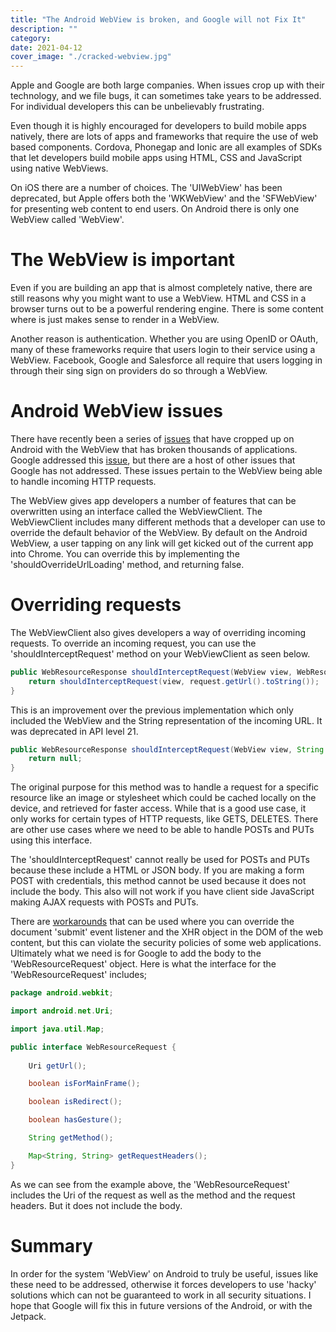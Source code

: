 ```yaml
---
title: "The Android WebView is broken, and Google will not Fix It"
description: ""
category: 
date: 2021-04-12
cover_image: "./cracked-webview.jpg"
---
```


Apple and Google are both large companies. When issues crop up with their technology, and we file bugs, it can sometimes take years to be addressed. For individual developers this can be unbelievably frustrating.

Even though it is highly encouraged for developers to build mobile apps natively, there are lots of apps and frameworks that require the use of web based components. 
Cordova, Phonegap and Ionic are all examples of SDKs that let developers build mobile apps using HTML, CSS and JavaScript using native WebViews.

On iOS there are a number of choices. The 'UIWebView' has been deprecated, but Apple offers both the 'WKWebView' and the 'SFWebView' for presenting web content to end users. On Android there is only one WebView called 'WebView'.

# The WebView is important

Even if you are building an app that is almost completely native, there are still reasons why you might want to use a WebView. HTML and CSS in a browser turns out to be a powerful rendering engine. There is some content where is just makes sense to render in a WebView.

Another reason is authentication. Whether you are using OpenID or OAuth, many of these frameworks require that users login to their service using a WebView. Facebook, Google and Salesforce all require that users logging in through their sing sign on providers do so through a WebView.

# Android WebView issues

There have recently been a series of [issues](https://www.theverge.com/2021/3/22/22345696/google-android-apps-crashing-fix-system-webview) that have cropped up on Android with the WebView that has broken thousands of applications. Google addressed this [issue](https://www.theregister.com/2021/03/23/google_webview_patch/), but there are a host of other issues that Google has not addressed. These issues pertain to the WebView being able to handle incoming HTTP requests.

The WebView gives app developers a number of features that can be overwritten using an interface called the WebViewClient. The WebViewClient includes many different methods that a developer can use to override the default behavior of the WebView. By default on the Android WebView, a user tapping on any link will get kicked out of the current app into Chrome. You can override this by implementing the 'shouldOverrideUrlLoading' method, and returning false.

# Overriding requests

The WebViewClient also gives developers a way of overriding incoming requests. To override an incoming request, you can use the 'shouldInterceptRequest' method on your WebViewClient as seen below.

```java
public WebResourceResponse shouldInterceptRequest(WebView view, WebResourceRequest request) {
    return shouldInterceptRequest(view, request.getUrl().toString());
}
```

This is an improvement over the previous implementation which only included the WebView and the String representation of the incoming URL. It was deprecated in API level 21.

```java
public WebResourceResponse shouldInterceptRequest(WebView view, String url) {
    return null;
}
```

The original purpose for this method was to handle a request for a specific resource like an image or stylesheet which could be cached locally on the device, and retrieved for faster access. While that is a good use case, it only works for certain types of HTTP requests, like GETS, DELETES. There are other use cases where we need to be able to handle POSTs and PUTs using this interface.

The 'shouldInterceptRequest' cannot really be used for POSTs and PUTs because these include a HTML or JSON body. If you are making a form POST with credentials, this method cannot be used because it does not include the body. This also will not work if you have client side JavaScript making AJAX requests with POSTs and PUTs.

There are [workarounds](https://github.com/KonstantinSchubert/request_data_webviewclient) that can be used where you can override the document 'submit' event listener and the XHR object in the DOM of the web content, but this can violate the security policies of some web applications. Ultimately what we need is for Google to add the body to the 'WebResourceRequest' object. Here is what the interface for the 'WebResourceRequest' includes;

```java
package android.webkit;

import android.net.Uri;

import java.util.Map;

public interface WebResourceRequest {
    
    Uri getUrl();

    boolean isForMainFrame();

    boolean isRedirect();

    boolean hasGesture();

    String getMethod();

    Map<String, String> getRequestHeaders();
}

```

As we can see from the example above, the 'WebResourceRequest' includes the Uri of the request as well as the method and the request headers. But it does not include the body.

# Summary

In order for the system 'WebView' on Android to truly be useful, issues like these need to be addressed, otherwise it forces developers to use 'hacky' solutions which can not be guaranteed to work in all security situations. I hope that Google will fix this in future versions of the Android, or with the Jetpack.
